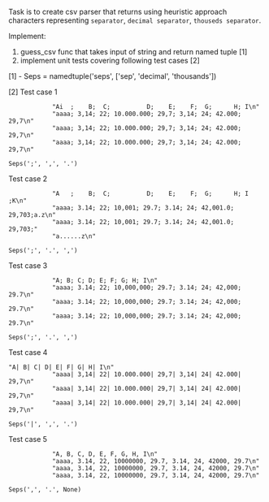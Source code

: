 Task is to create csv parser that returns using heuristic approach characters representing `separator`, `decimal separator`, `thouseds separator`.

Implement:
1. guess_csv func that takes input of string and return named tuple [1]
2. implement unit tests covering following test cases [2]

[1] - Seps = namedtuple('seps', ['sep', 'decimal', 'thousands'])

[2]
Test case 1
```
            "Ai  ;    B;  C;          D;    E;    F;  G;      H; I\n"
            "aaaa; 3,14; 22; 10.000.000; 29,7; 3,14; 24; 42.000; 29,7\n"
            "aaaa; 3,14; 22; 10.000.000; 29,7; 3,14; 24; 42.000; 29,7\n"
            "aaaa; 3,14; 22; 10.000.000; 29,7; 3,14; 24; 42.000; 29,7\n"
```
`Seps(';', ',', '.')`

Test case 2
```
            "A   ;    B;  C;          D;    E;    F;  G;      H; I ;K\n"
            "aaaa; 3.14; 22; 10,001; 29.7; 3.14; 24; 42,001.0; 29,703;a.z\n"
            "aaaa; 3.14; 22; 10,001; 29.7; 3.14; 24; 42,001.0; 29,703;"
            "a......z\n"
```
`Seps(';', '.', ',')`

Test case 3
```
            "A; B; C; D; E; F; G; H; I\n"
            "aaaa; 3.14; 22; 10,000,000; 29.7; 3.14; 24; 42,000; 29.7\n"
            "aaaa; 3.14; 22; 10,000,000; 29.7; 3.14; 24; 42,000; 29.7\n"
            "aaaa; 3.14; 22; 10,000,000; 29.7; 3.14; 24; 42,000; 29.7\n"
```
`Seps(';', '.', ',')`

Test case 4
```
"A| B| C| D| E| F| G| H| I\n"
            "aaaa| 3,14| 22| 10.000.000| 29,7| 3,14| 24| 42.000| 29,7\n"
            "aaaa| 3,14| 22| 10.000.000| 29,7| 3,14| 24| 42.000| 29,7\n"
            "aaaa| 3,14| 22| 10.000.000| 29,7| 3,14| 24| 42.000| 29,7\n"
```
`Seps('|', ',', '.')`

Test case 5
```
            "A, B, C, D, E, F, G, H, I\n"
            "aaaa, 3.14, 22, 10000000, 29.7, 3.14, 24, 42000, 29.7\n"
            "aaaa, 3.14, 22, 10000000, 29.7, 3.14, 24, 42000, 29.7\n"
            "aaaa, 3.14, 22, 10000000, 29.7, 3.14, 24, 42000, 29.7\n"
```
`Seps(',', '.', None)`
